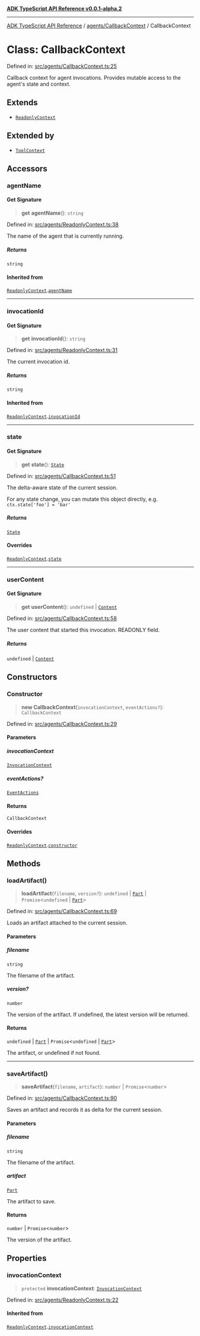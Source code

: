 [**ADK TypeScript API Reference v0.0.1-alpha.2**](../../../README.md)

***

[ADK TypeScript API Reference](../../../modules.md) / [agents/CallbackContext](../README.md) / CallbackContext

# Class: CallbackContext

Defined in: [src/agents/CallbackContext.ts:25](https://github.com/njraladdin/adk-typescript/blob/main/src/agents/CallbackContext.ts#L25)

Callback context for agent invocations.
Provides mutable access to the agent's state and context.

## Extends

- [`ReadonlyContext`](../../ReadonlyContext/classes/ReadonlyContext.md)

## Extended by

- [`ToolContext`](../../../tools/ToolContext/classes/ToolContext.md)

## Accessors

### agentName

#### Get Signature

> **get** **agentName**(): `string`

Defined in: [src/agents/ReadonlyContext.ts:38](https://github.com/njraladdin/adk-typescript/blob/main/src/agents/ReadonlyContext.ts#L38)

The name of the agent that is currently running.

##### Returns

`string`

#### Inherited from

[`ReadonlyContext`](../../ReadonlyContext/classes/ReadonlyContext.md).[`agentName`](../../ReadonlyContext/classes/ReadonlyContext.md#agentname)

***

### invocationId

#### Get Signature

> **get** **invocationId**(): `string`

Defined in: [src/agents/ReadonlyContext.ts:31](https://github.com/njraladdin/adk-typescript/blob/main/src/agents/ReadonlyContext.ts#L31)

The current invocation id.

##### Returns

`string`

#### Inherited from

[`ReadonlyContext`](../../ReadonlyContext/classes/ReadonlyContext.md).[`invocationId`](../../ReadonlyContext/classes/ReadonlyContext.md#invocationid)

***

### state

#### Get Signature

> **get** **state**(): [`State`](../../../sessions/State/classes/State.md)

Defined in: [src/agents/CallbackContext.ts:51](https://github.com/njraladdin/adk-typescript/blob/main/src/agents/CallbackContext.ts#L51)

The delta-aware state of the current session.

For any state change, you can mutate this object directly,
e.g. `ctx.state['foo'] = 'bar'`

##### Returns

[`State`](../../../sessions/State/classes/State.md)

#### Overrides

[`ReadonlyContext`](../../ReadonlyContext/classes/ReadonlyContext.md).[`state`](../../ReadonlyContext/classes/ReadonlyContext.md#state)

***

### userContent

#### Get Signature

> **get** **userContent**(): `undefined` \| [`Content`](../../../models/types/interfaces/Content.md)

Defined in: [src/agents/CallbackContext.ts:58](https://github.com/njraladdin/adk-typescript/blob/main/src/agents/CallbackContext.ts#L58)

The user content that started this invocation. READONLY field.

##### Returns

`undefined` \| [`Content`](../../../models/types/interfaces/Content.md)

## Constructors

### Constructor

> **new CallbackContext**(`invocationContext`, `eventActions?`): `CallbackContext`

Defined in: [src/agents/CallbackContext.ts:29](https://github.com/njraladdin/adk-typescript/blob/main/src/agents/CallbackContext.ts#L29)

#### Parameters

##### invocationContext

[`InvocationContext`](../../InvocationContext/classes/InvocationContext.md)

##### eventActions?

[`EventActions`](../../../events/EventActions/classes/EventActions.md)

#### Returns

`CallbackContext`

#### Overrides

[`ReadonlyContext`](../../ReadonlyContext/classes/ReadonlyContext.md).[`constructor`](../../ReadonlyContext/classes/ReadonlyContext.md#constructor)

## Methods

### loadArtifact()

> **loadArtifact**(`filename`, `version?`): `undefined` \| [`Part`](../../../models/types/interfaces/Part.md) \| `Promise`\<`undefined` \| [`Part`](../../../models/types/interfaces/Part.md)\>

Defined in: [src/agents/CallbackContext.ts:69](https://github.com/njraladdin/adk-typescript/blob/main/src/agents/CallbackContext.ts#L69)

Loads an artifact attached to the current session.

#### Parameters

##### filename

`string`

The filename of the artifact.

##### version?

`number`

The version of the artifact. If undefined, the latest version will be returned.

#### Returns

`undefined` \| [`Part`](../../../models/types/interfaces/Part.md) \| `Promise`\<`undefined` \| [`Part`](../../../models/types/interfaces/Part.md)\>

The artifact, or undefined if not found.

***

### saveArtifact()

> **saveArtifact**(`filename`, `artifact`): `number` \| `Promise`\<`number`\>

Defined in: [src/agents/CallbackContext.ts:90](https://github.com/njraladdin/adk-typescript/blob/main/src/agents/CallbackContext.ts#L90)

Saves an artifact and records it as delta for the current session.

#### Parameters

##### filename

`string`

The filename of the artifact.

##### artifact

[`Part`](../../../models/types/interfaces/Part.md)

The artifact to save.

#### Returns

`number` \| `Promise`\<`number`\>

The version of the artifact.

## Properties

### invocationContext

> `protected` **invocationContext**: [`InvocationContext`](../../InvocationContext/classes/InvocationContext.md)

Defined in: [src/agents/ReadonlyContext.ts:22](https://github.com/njraladdin/adk-typescript/blob/main/src/agents/ReadonlyContext.ts#L22)

#### Inherited from

[`ReadonlyContext`](../../ReadonlyContext/classes/ReadonlyContext.md).[`invocationContext`](../../ReadonlyContext/classes/ReadonlyContext.md#invocationcontext)
